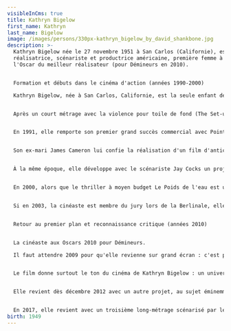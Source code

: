 ```yaml
---
visibleInCms: true
title: Kathryn Bigelow
first_name: Kathryn
last_name: Bigelow
image: /images/persons/330px-kathryn_bigelow_by_david_shankbone.jpg
description: >-
  Kathryn Bigelow née le 27 novembre 1951 à San Carlos (Californie), est une
  réalisatrice, scénariste et productrice américaine, première femme à recevoir
  l'Oscar du meilleur réalisateur (pour Démineurs en 2010).


  Formation et débuts dans le cinéma d'action (années 1990-2000)

  Kathryn Bigelow, née à San Carlos, Californie, est la seule enfant de Gertrude Kathryn (née Larson 1917–1994), bibliothécaire, et de Ronald Elliot Bigelow (1915–1992), directeur d'usine de peinture. Sa mère était d'origine norvégienne. Elle est allée à l'école secondaire de Sunny Hills à Fullerton, Californie. Elle étudie la théorie et la critique de cinéma à l'université Columbia où elle a notamment pour professeurs l'écrivaine Susan Sontag et le cinéaste Miloš Forman.


  Après un court métrage avec la violence pour toile de fond (The Set-up), et un film coréalisé avec Monty Montgomery (The Loveless), Kathryn Bigelow met en scène, en 1987, Aux frontières de l'aube (Near Dark), un film de vampires. La même année, elle réalise la vidéo de Touched by the Hand of God de New Order. Elle tourne ensuite Blue Steel, un film où une jeune policière (Jamie Lee Curtis) est poursuivie par un tueur psychopathe.


  En 1991, elle remporte son premier grand succès commercial avec Point Break avec dans les rôles principaux Patrick Swayze et Keanu Reeves.


  Son ex-mari James Cameron lui confie la réalisation d'un film d'anticipation dont il a écrit le scénario, Strange Days2. Sorti en 1995, le film reçoit de bonnes critiques mais est un échec au box-office.


  À la même époque, elle développe avec le scénariste Jay Cocks un projet qui lui tient à cœur, consacré à Jeanne d'Arc : Company of Angels. Mais ses recherches et son scénario sont repris par Luc Besson, qui devait produire le film avant de s'en désister à la suite d'un désaccord sur l'actrice pour incarner Jeanne3. Besson concrétise sa propre version en 1999, et Bigelow lui intente un procès. L'affaire sera finalement réglée à l'amiable4.


  En 2000, alors que le thriller à moyen budget Le Poids de l'eau est un flop commercial, la cinéaste se voit confier la responsabilité de réaliser une grosse production - le plus gros budget de sa carrière, 100 millions de dollars. Ce thriller à suspense, nommé K-19 : Le Piège des profondeurs (K-19: The Widowmaker), sort en 2002. Essentiellement un huis-clos se déroulant dans le premier sous-marin nucléaire russe, elle y dirige Harrison Ford, face à Liam Neeson. Le film essuie cependant un cuisant échec commercial, ne rapportant que 66 millions de dollars, et divisant la critique.


  Si en 2003, la cinéaste est membre du jury lors de la Berlinale, elle se retire bien des plateaux de cinéma. Elle ne revient vers la mise en scène qu'en 2004, afin de mettre en boite le dixième et dernier épisode de l'éphémère série d'action Karen Sisco, avec Carla Gugino dans le rôle-titre.


  Retour au premier plan et reconnaissance critique (années 2010)


  La cinéaste aux Oscars 2010 pour Démineurs.

  Il faut attendre 2009 pour qu'elle revienne sur grand écran : c'est pour un film indépendant, le thriller de guerre Démineurs, avec un inconnu, Jeremy Renner, en tête d'affiche, dans le rôle d'un soldat spécialisé dans le déminage pendant la guerre d'Irak. Produit pour 15 millions, le film en rapporte 50 et reçoit des critiques dithyrambiques. En 2010, elle est la première femme à remporter le prix du meilleur film et du meilleur réalisateur pour Démineurs à la 63e cérémonie des BAFTA Awards5. Quelques semaines plus tard, lors de la 82e cérémonie des Oscars, elle gagne également le trophée des catégories du meilleur film et du meilleur réalisateur. Le film obtient par ailleurs quatre autres récompenses. Ainsi devient-elle la première femme de l'histoire du cinéma à recevoir l'Oscar de la meilleure réalisation6.


  Le film donne surtout le ton du cinéma de Kathryn Bigelow : un univers masculin, et ayant pour thèmes de prédilection la violence, la terreur et l'humanité menacée.


  Elle revient dès décembre 2012 avec un autre projet, au sujet éminemment politique et poursuivant son exploration de la guerre en Irak : Zero Dark Thirty est consacré à la traque de Ben Laden par une équipe gouvernementale dirigée par Maya, une analyste de la CIA incarnée par Jessica Chastain. Lors de sa sortie en salles, le film remporte à la fois un succès critique et public, rapportant 132 millions de dollars de recettes mondiales pour un budget de 40 millions7. Le film reçoit 5 nominations à la 85e cérémonie des Oscars et 4 aux 70e Golden Globes.


  En 2017, elle revient avec un troisième long-métrage scénarisé par le journaliste Mark Boal, Detroit, drame historique sur les émeutes survenues dans la ville américaine de Détroit en 1967 et les événements survenus à l'Algiers Motel.
birth: 1949
---
```

